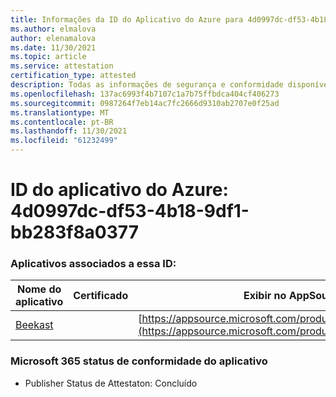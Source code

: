 ```yaml
---
title: Informações da ID do Aplicativo do Azure para 4d0997dc-df53-4b18-9df1-bb283f8a0377
ms.author: elmalova
author: elenamalova
ms.date: 11/30/2021
ms.topic: article
ms.service: attestation
certification_type: attested
description: Todas as informações de segurança e conformidade disponíveis para o 4d0997dc-df53-4b18-9df1-bb283f8a0377.
ms.openlocfilehash: 137ac6993f4b7107c1a7b75ffbdca404cf406273
ms.sourcegitcommit: 0987264f7eb14ac7fc2666d9310ab2707e0f25ad
ms.translationtype: MT
ms.contentlocale: pt-BR
ms.lasthandoff: 11/30/2021
ms.locfileid: "61232499"
---
```

# <a name="azure-app-id-4d0997dc-df53-4b18-9df1-bb283f8a0377"></a>ID do aplicativo do Azure: 4d0997dc-df53-4b18-9df1-bb283f8a0377


### <a name="apps-associated-with-this-id"></a>Aplicativos associados a essa ID:
| **Nome do aplicativo** | **Certificado** | **Exibir no AppSource** |
|--------------|---------------|-----------------------|
| [Beekast](https://docs.microsoft.com/microsoft-365-app-certification/forward/WA200001447) |  | [https://appsource.microsoft.com/product/office/WA200001447](https://appsource.microsoft.com/product/office/WA200001447) |

### <a name="microsoft-365-app-compliance-status"></a>Microsoft 365 status de conformidade do aplicativo
- Publisher Status de Attestaton: Concluído
